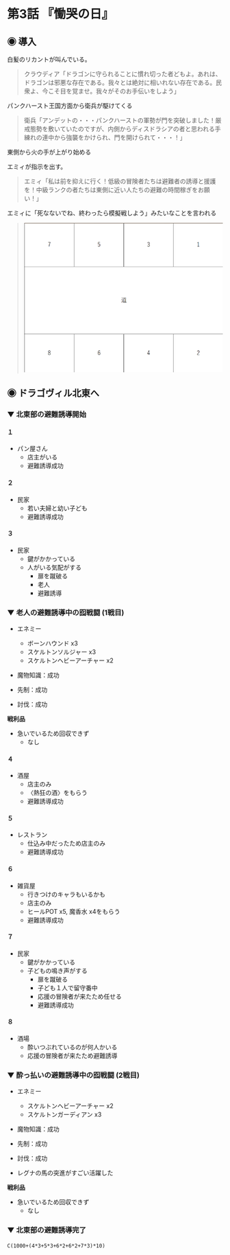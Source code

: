 ---
---

# 第3話 『慟哭の日』

## ◉ 導入
白髪のリカントが叫んでいる。

> クラウディア「ドラゴンに守られることに慣れ切った者どもよ。あれは、ドラゴンは邪悪な存在である。我々とは絶対に相いれない存在である。民衆よ、今こそ目を覚ませ。我々がそのお手伝いをしよう」

パンクハースト王国方面から衛兵が駆けてくる

> 衛兵「アンデットの・・・パンクハーストの軍勢が門を突破しました！厳戒態勢を敷いていたのですが、内側からディスドラシアの者と思われる手練れの連中から強襲をかけられ、門を開けられて・・・！」

東側から火の手が上がり始める

エミィが指示を出す。

> エミィ「私は前を抑えに行く！低級の冒険者たちは避難者の誘導と援護を！中級ランクの者たちは東側に近い人たちの避難の時間稼ぎをお願い！」

エミィに「死なないでね、終わったら模擬戦しよう」みたいなことを言われる

> ![ドラゴヴィル北東のマップ](/HinaDoraSS/img/mapDragovil-machi-1.png "ドラゴヴィル北東マップ")

## ◉ ドラゴヴィル北東へ

### ▼ 北東部の避難誘導開始
#### １

- パン屋さん
  - 店主がいる
  - 避難誘導成功

#### ２

- 民家
  - 若い夫婦と幼い子ども
  - 避難誘導成功

#### ３

- 民家
  - 鍵がかかっている
  - 人がいる気配がする
    - 扉を蹴破る
    - 老人
    - 避難誘導

### ▼ 老人の避難誘導中の囮戦闘 (1戦目)

- エネミー
  - ボーンハウンド x3
  - スケルトンソルジャー x3
  - スケルトンヘビーアーチャー x2
- 魔物知識：成功
- 先制：成功

- 討伐：成功

**戦利品**
- 急いでいるため回収できず
  - なし

#### ４

- 酒屋
  - 店主のみ
  - 〈熱狂の酒〉をもらう
  - 避難誘導成功

#### ５

- レストラン
  - 仕込み中だったため店主のみ
  - 避難誘導成功

#### ６

- 雑貨屋
  - 行きつけのキャラもいるかも
  - 店主のみ
  - ヒールPOT x5, 魔香水 x4をもらう
  - 避難誘導成功

#### ７

- 民家
  - 鍵がかかっている
  - 子どもの鳴き声がする
    - 扉を蹴破る
    - 子ども１人で留守番中
    - 応援の冒険者が来たため任せる
    - 避難誘導成功

#### ８

- 酒場
  - 酔いつぶれているのが何人かいる
  - 応援の冒険者が来たため避難誘導

### ▼ 酔っ払いの避難誘導中の囮戦闘 (2戦目)

- エネミー
  - スケルトンヘビーアーチャー x2
  - スケルトンガーディアン x3
- 魔物知識：成功
- 先制：成功

- 討伐：成功
- レグナの馬の突進がすごい活躍した

**戦利品**
- 急いでいるため回収できず
  - なし

### ▼ 北東部の避難誘導完了






```
C(1000+(4*3+5*3+6*2+6*2+7*3)*10)
```
